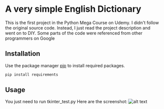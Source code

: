 # A very simple English Dictionary
This is the first project in the Python Mega Course on Udemy. I didn't follow the original source code. Instead, I just read the project description and went on to DIY. Some parts of the code were referenced from other programmers on Google

## Installation

Use the package manager [pip](https://pip.pypa.io/en/stable/) to install required packages.

```bash
pip install requirements
```
## Usage

You just need to run tkinter_test.py
Here are the screenshot:
![alt text](http://url/to/img.png)
